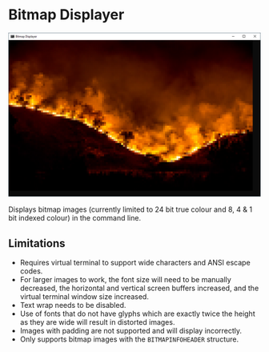 # Bitmap Displayer

![Bitmap Displayer](../docs/images/bitmap-displayer-1.png?raw=true "Screenshot")

Displays bitmap images (currently limited to 24 bit true colour and 8, 4 & 1 bit indexed colour) in the command line.

## Limitations
* Requires virtual terminal to support wide characters and ANSI escape codes.
* For larger images to work, the font size will need to be manually decreased, 
the horizontal and vertical screen buffers increased, and the virtual terminal window size increased.
* Text wrap needs to be disabled.
* Use of fonts that do not have glyphs which are exactly twice the height as they are wide will
result in distorted images.
* Images with padding are not supported and will display incorrectly.
* Only supports bitmap images with the `BITMAPINFOHEADER` structure.

